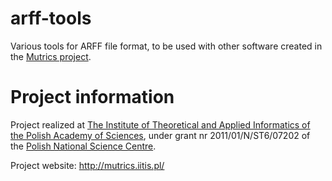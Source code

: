 arff-tools
==========

Various tools for ARFF file format, to be used with other software created in the [Mutrics
project](http://mutrics.iitis.pl/).

Project information
================
Project realized at [The Institute of Theoretical and Applied Informatics of the Polish Academy of
Sciences](http://www.iitis.pl/), under grant nr 2011/01/N/ST6/07202 of the [Polish National Science
Centre](http://www.ncn.gov.pl/).

Project website: http://mutrics.iitis.pl/
